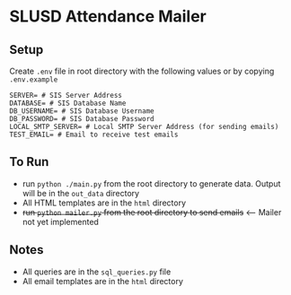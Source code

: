 # SLUSD Attendance Mailer

## Setup

Create `.env` file in root directory with the following values or by copying `.env.example`

```.env
SERVER= # SIS Server Address
DATABASE= # SIS Database Name
DB_USERNAME= # SIS Database Username
DB_PASSWORD= # SIS Database Password
LOCAL_SMTP_SERVER= # Local SMTP Server Address (for sending emails)
TEST_EMAIL= # Email to receive test emails
```

## To Run

- run `python ./main.py` from the root directory to generate data. Output will be in the `out_data` directory
- All HTML templates are in the `html` directory
- ~~run `python mailer.py` from the root directory to send emails~~ <-- Mailer not yet implemented

## Notes

- All queries are in the `sql_queries.py` file
- All email templates are in the `html` directory
